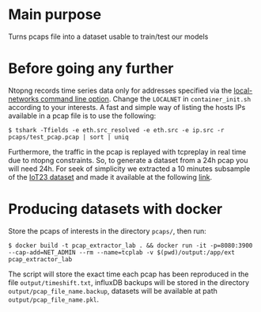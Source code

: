 # Main purpose
Turns pcaps file into a dataset usable to train/test our models

# Before going any further
Ntopng records time series data only for addresses specified via the [local-networks command line option](https://www.ntop.org/guides/ntopng/cli_options.html). Change the `LOCALNET` in `container_init.sh` according to your interests. A fast and simple way of listing the hosts IPs available in a pcap file is to use the following: 
```
$ tshark -Tfields -e eth.src_resolved -e eth.src -e ip.src -r pcaps/test_pcap.pcap | sort | uniq
```
Furthermore, the traffic in the pcap is replayed with tcpreplay in real time due to ntopng constraints. So, to generate a dataset from a 24h pcap you will need 24h. For seek of simplicity we extracted a 10 minutes subsample of the [IoT23 dataset](https://mcfp.felk.cvut.cz/publicDatasets/IoT-23-Dataset/) and made it available at the following [link](https://drive.google.com/file/d/10Y1o93MEuLlwc0p2X2fOeLaNoebYWQg4/view?usp=sharing). 


# Producing datasets with docker
Store the pcaps of interests in the directory `pcaps/`, then run:
```
$ docker build -t pcap_extractor_lab . && docker run -it -p=8080:3900 --cap-add=NET_ADMIN --rm --name=tcplab -v $(pwd)/output:/app/ext pcap_extractor_lab
```
The script will store the exact time each pcap has been reproduced in the file `output/timeshift.txt`, influxDB backups will be stored in the directory `output/pcap_file_name.backup`, datasets will be available at path `output/pcap_file_name.pkl`.

